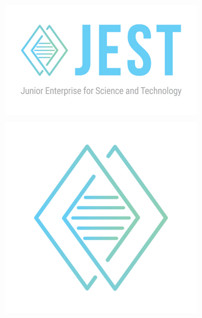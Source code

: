 ![](https://raw.githubusercontent.com/jest-uc/img/main/src/head.png)

![](https://raw.githubusercontent.com/jest-uc/img/main/src/logo.png)

